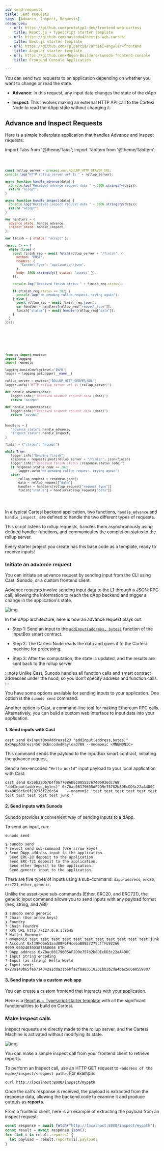 ```yaml
---
id: send-requests
title: Send requests
tags: [Advance, Inspect, Requests]
resources:
  - url: https://github.com/prototyp3-dev/frontend-web-cartesi
    title: React.js + Typescript starter template
  - url: https://github.com/masiedu4/nextjs-web-cartesi
    title: Next.js starter template
  - url: https://github.com/jplgarcia/cartesi-angular-frontend
    title: Angular starter template
  - url: https://github.com/Mugen-Builders/sunodo-frontend-console
    title: Frontend Console Application

---
```


You can send two requests to an application depending on whether you want to change or read the state.

- **Advance**: In this request, any input data changes the state of the dApp

- **Inspect**: This involves making an external HTTP API call to the Cartesi Node to read the dApp state without changing it.

## Advance and Inspect Requests

Here is a simple boilerplate application that handles Advance and Inspect requests:

import Tabs from '@theme/Tabs';
import TabItem from '@theme/TabItem';

<Tabs>
  <TabItem value="JavaScript" label="JavaScript" default>
<pre><code>

```javascript
const rollup_server = process.env.ROLLUP_HTTP_SERVER_URL;
console.log("HTTP rollup_server url is " + rollup_server);

async function handle_advance(data) {
  console.log("Received advance request data " + JSON.stringify(data));
  return "accept";
}

async function handle_inspect(data) {
  console.log("Received inspect request data " + JSON.stringify(data));
  return "accept";
}

var handlers = {
  advance_state: handle_advance,
  inspect_state: handle_inspect,
};

var finish = { status: "accept" };

(async () => {
  while (true) {
    const finish_req = await fetch(rollup_server + "/finish", {
      method: "POST",
      headers: {
        "Content-Type": "application/json",
      },
      body: JSON.stringify({ status: "accept" }),
    });

    console.log("Received finish status " + finish_req.status);

    if (finish_req.status == 202) {
      console.log("No pending rollup request, trying again");
    } else {
      const rollup_req = await finish_req.json();
      var handler = handlers[rollup_req["request_type"]];
      finish["status"] = await handler(rollup_req["data"]);
    }
  }
})();
```
</code></pre>
</TabItem>

<TabItem value="Python" label="Python" default>
<pre><code>

```python
from os import environ
import logging
import requests

logging.basicConfig(level="INFO")
logger = logging.getLogger(__name__)

rollup_server = environ["ROLLUP_HTTP_SERVER_URL"]
logger.info(f"HTTP rollup_server url is {rollup_server}")

def handle_advance(data):
   logger.info(f"Received advance request data {data}")
   return "accept"

def handle_inspect(data):
   logger.info(f"Received inspect request data {data}")
   return "accept"


handlers = {
   "advance_state": handle_advance,
   "inspect_state": handle_inspect,
}

finish = {"status": "accept"}

while True:
   logger.info("Sending finish")
   response = requests.post(rollup_server + "/finish", json=finish)
   logger.info(f"Received finish status {response.status_code}")
   if response.status_code == 202:
       logger.info("No pending rollup request, trying again")
   else:
       rollup_request = response.json()
       data = rollup_request["data"]
       handler = handlers[rollup_request["request_type"]]
       finish["status"] = handler(rollup_request["data"])

```
</code></pre>
</TabItem>
 

</Tabs>


In a typical Cartesi backend application, two functions, `handle_advance` and `handle_inspect,` are defined to handle the two different types of requests.

This script listens to rollup requests, handles them asynchronously using defined handler functions, and communicates the completion status to the rollup server.

Every starter project you create has this base code as a template, ready to receive inputs!

### Initiate an advance request

You can initiate an advance request by sending input from the CLI using Cast, Sunodo, or a custom frontend client.

Advance requests involve sending input data to the L1 through a JSON-RPC call, allowing the information to reach the dApp backend and trigger a change in the application's state. 

![img](../../static/img/v1.3/advance.jpg)

In the dApp architecture, here is how an advance request plays out.

- Step 1: Send an input to the [`addInput(address, bytes)`](../core-concepts/rollup-http-api/json-rpc/input-box.md/#addinput) function of the InputBox smart contract. 

- Step 2: The Cartesi Node reads the data and gives it to the Cartesi machine for processing.

- Step 3: After the computation, the state is updated, and the results are sent back to the rollup server



:::note 
Unlike Cast, Sunodo handles all function calls and smart contract addresses under the hood, so you don’t specify address and function calls. 
:::

You have some options available for sending inputs to your application. One option is the `sunodo send` command. 

Another option is Cast, a command-line tool for making Ethereum RPC calls. Alternatively, you can build a custom web interface to input data into your application.


#### 1. Send inputs with Cast

```shell
cast send 0xInputBoxAddress123 "addInput(address,bytes)" 0xDAppAddress456 0xEncodedPayload789 --mnemonic <MNEMONIC>
```

This command sends the payload to the InputBox smart contract, initiating the advance request. 

Send a hex-encoded `“Hello World”` input payload to your local application with Cast:

```
cast send 0x59b22D57D4f067708AB0c00552767405926dc768 "addInput(address,bytes)" 0x70ac08179605AF2D9e75782b8DEcDD3c22aA4D0C  0x48656c6c6f20776f726c64    --mnemonic 'test test test test test test test test test test test junk'' 
```

#### 2. Send inputs with Sunodo
Sunodo provides a convenient way of sending inputs to a dApp.

To send an input, run:

```
sunodo send 
```

```
$ sunodo send
? Select send sub-command (Use arrow keys)
❯ Send DApp address input to the application.
  Send ERC-20 deposit to the application.
  Send ERC-721 deposit to the application.
  Send ether deposit to the application.
  Send generic input to the application.
```

There are five types of inputs using a sub-command: `dapp-address`, `erc20`, `erc721`, `ether`, `generic`. 

Unlike the asset-type sub-commands (Ether, ERC20, and ERC721), the generic input command allows you to send inputs with any payload format (hex, string, and ABI)

```shell
$ sunodo send generic
? Chain (Use arrow keys)
❯ Foundry
? Chain Foundry
? RPC URL http://127.0.0.1:8545
? Wallet Mnemonic
? Mnemonic test test test test test test test test test test test junk
? Account 0xf39Fd6e51aad88F6F4ce6aB8827279cffFb92266 9999.969240390387558666 ETH
? DApp address 0x70ac08179605AF2D9e75782b8DEcDD3c22aA4D0C
? Input String encoding
? Input (as string) Hello World
✔ Input sent: 0x27a140b65feb714342a1dda31b6bfa2f8a83518231bb3b2da4bac506e0559007
```

#### 3. Send inputs via a custom web app
You can create a custom frontend that interacts with your application. 

Here is a [React.js + Typescript starter template](https://github.com/prototyp3-dev/frontend-web-cartesi) with all the significant functionalities to build on Cartesi.  


### Make Inspect calls 

Inspect requests are directly made to the rollup server, and the Cartesi Machine is activated without modifying its state.

![img](../../static/img/v1.3/inspect.jpg)

You can make a simple inspect call from your frontend client to retrieve reports.

To perform an Inspect call, use an HTTP GET request to `<address of the node>/inspect/<request path>`. For example:

```shell
curl http://localhost:8080/inspect/mypath
```

Once the call's response is received, the payload is extracted from the response data, allowing the backend code to examine it and produce outputs as **reports**.

From a frontend client, here is an example of extracting the payload from an inspect request:


```javascript
const response = await fetch("http://localhost:8080/inspect/mypath");
const result = await response.json();
for (let i in result.reports) {
  let payload = result.reports[i].payload;
}
```

